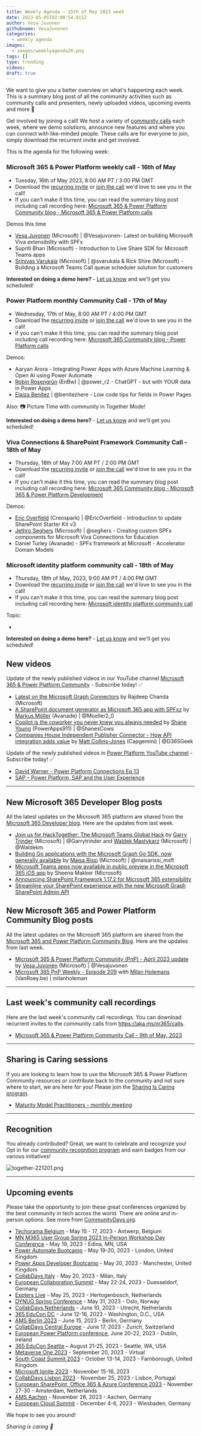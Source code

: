 ```yaml
---
title: Weekly Agenda - 15th of May 2023 week
date: 2023-05-05T02:00:54.811Z
author: Vesa Juvonen
githubname: VesaJuvonen
categories:
  - weekly agenda
images:
  - images/weeklyagenda20.png
tags: []
type: trending
videos:
draft: true
---
```


We want to give you a better overview on what's happening each week. This is a summary blog post of all the community activities such as community calls and presenters, newly uploaded videos, upcoming events and more 🚀

Get involved by joining a call! We host a variety of [community calls](https://aka.ms/community/calls) each week, where we demo solutions, announce new features and where you can connect with like-minded people. These calls are for everyone to join, simply download the recurrent invite and get involved.

This is the agenda for the following week:

### Microsoft 365 & Power Platform weekly call - 16th of May

* Tuesday, 16th of May 2023, 8:00 AM PT / 3:00 PM GMT
* Download the [recurring invite](https://aka.ms/m365-dev-call) or [join the call](https://aka.ms/m365-dev-call-join) we'd love to see you in the call!
* If you can't make it this time, you can read the summary blog post including call recording here: [Microsoft 365 & Power Platform Community blog - Microsoft 365 & Power Platform calls](https://pnp.github.io/blog/categories/microsoft-365-platform-call/)

Demos this time

* [Vesa Juvonen](https://twitter.com/vesajuvonen) (Microsoft) | @Vesajuvonen- Latest on building Microsoft Viva extensibility with SPFx
* Supriti Bhan (Microsoft) - Introduction to Live Share SDK for Microsoft Teams apps
* [Srinivas Varukala](https://twitter.com/svarukala) (Microsoft) | @svarukala & Rick Shire (Microsoft) - Building a Microsoft Teams Call queue scheduler solution for customers



**Interested on doing a demo here?** - [Let us know](https://aka.ms/community/request/demo) and we'll get you scheduled!

### Power Platform monthly Community Call - 17th of May

* Wednesday, 17th of May, 8:00 AM PT / 4:00 PM GMT
* Download the [recurring invite](https://aka.ms/powerplatformcommunitycall) or [join the call](https://aka.ms/PowerPlatformMonthlyCall) we'd love to see you in the call!
* If you can't make it this time, you can read the summary blog post including call recording here: [Microsoft 365 Community blog - Power Platform calls](https://pnp.github.io/blog/categories/power-apps-community-call/)

Demos: 

* Aaryan Arora - Integrating Power Apps with Azure Machine Learning & Open AI using Power Automate
* [Robin Rosengrün](https://twitter.com/power_r2) (EnBw) | @power_r2 - ChatGPT - but with YOUR data in Power Apps
* [Elaiza Benitez](https://twitter.com/benitezhere) | @benitezhere - Low code tips for fields in Power Pages


Also: 📷 Picture Time with community in Together Mode!

**Interested on doing a demo here?** - [Let us know](https://aka.ms/community/request/demo) and we'll get you scheduled!

### Viva Connections & SharePoint Framework Community Call - 18th of May

* Thursday, 18th of May 7:00 AM PT / 2:00 PM GMT
* Download the [recurring invite](https://aka.ms/spdev-sig-call) or [join the call](https://aka.ms/spdev-sig-call-join) we'd love to see you in the call!
* If you can't make it this time, you can read the summary blog post including call recording here: [Microsoft 365 Community blog - Microsoft 365 & Power Platform Development](https://pnp.github.io/blog/categories/microsoft-365-and-power-platform-development-community-call/)

Demos: 

* [Eric Overfield](https://twitter.com/EricOverfield) (Creospark) | @EricOverfield - Introduction to update SharePoint Starter Kit v3
* [Jethro Seghers](https://twitter.com/jseghers) (Microsoft) | @seghers - Creating custom SPFx components for Microsoft Viva Connections for Education
* Daniel Turley (Avanade) - SPFx framework at Microsoft - Accelerator Domain Models

### Microsoft identity platform community call - 18th of May

* Thursday, 18th of May, 2023, 9:00 AM PT / 4:00 PM GMT
* Download the [recurring invite](https://aka.ms/IDDEVCommunityCall) or [join the call](https://aka.ms/IDDEVCommunityCall-join) we'd love to see you in the call!
* If you can't make it this time, you can read the summary blog post including call recording here: [Microsoft identity platform community call](https://pnp.github.io/blog/categories/microsoft-identity-platform-community-call/)

Topic:

* 

**Interested on doing a demo here?** - [Let us know](https://aka.ms/m365pnp/request/demo) and we'll get you scheduled!

## New videos 

Update of the newly published videos in our YouTube channel [Microsoft 365 & Power Platform Community](https://www.youtube.com/channel/UC_mKdhw-V6CeCM7gTo_Iy7w) - Subscribe today! ✅

* [Latest on the Microsoft Graph Connectors](https://www.youtube.com/watch?v=V2v6-PL4_Vo) by Rajdeep Chanda (Microsoft)
* [A SharePoint document generator as Microsoft 365 app with SPFxz](https://www.youtube.com/watch?v=P5DolLyE3E8) by [Markus Möller](https://twitter.com/Moeller2_0) (Avanade) | @Moeller2_0
* [Copilot is the coworker you never knew you always needed](https://www.youtube.com/watch?v=QtEyV0p709U) by [Shane Young](https://twitter.com/ShanesCows) (PowerApps911) | @ShanesCows
* [Companies House Independent Publisher Connector - How API integration adds value](https://www.youtube.com/watch?v=kECkEBVkIAM) by [Matt Collins-Jones](https://twitter.com/D365Geek) (Capgemini) \| @D365Geek


Update of the newly published videos in [Power Platform YouTube channel](https://www.youtube.com/@mspowerplatform) - Subscribe today! ✅


* [David Warner - Power Platform Connections Ep 13](https://www.youtube.com/watch?v=Gn1mP04t1SY)
* [SAP – Power Platform, SAP and the User Experience](https://www.youtube.com/watch?v=E4xb5wWpdgg)

---

## New Microsoft 365 Developer Blog posts

All the latest updates on the Microsoft 365 platform are shared from the [Microsoft 365 Developer blog](https://devblogs.microsoft.com/microsoft365dev/). Here are the updates from last week.

* [Join us for HackTogether: The Microsoft Teams Global Hack](https://devblogs.microsoft.com/microsoft365dev/join-us-for-hacktogether-the-microsoft-teams-global-hack/) by [Garry Trinder](https://twitter.com/garrytrinder) (Microsoft) | @Garrytrinder and [Waldek Mastykarz](https://twitter.com/waldekm) (Microsoft) | @Waldekm
* [Building Go applications with the Microsoft Graph Go SDK, now generally available](https://devblogs.microsoft.com/microsoft365dev/building-go-applications-with-the-microsoft-graph-go-sdk/) by [Maisa Rissi](https://twitter.com/maisarissi_msft) (Microsoft) | @maisarissi_msft
* [Microsoft Teams apps now available in public preview in the Microsoft 365 iOS app](https://devblogs.microsoft.com/microsoft365dev/microsoft-teams-apps-now-available-in-public-preview-in-the-microsoft-365-ios-app/) by Sheena Makker (Microsoft)
* [Announcing SharePoint Framework 1.17.2 for Microsoft 365 extensibility](https://devblogs.microsoft.com/microsoft365dev/announcing-sharepoint-framework-1-17-2-for-microsoft-365-extensibility/)
* [Streamline your SharePoint experience with the new Microsoft Graph SharePoint Admin API](https://devblogs.microsoft.com/microsoft365dev/streamline-your-sharepoint-experience-with-the-new-microsoft-graph-sharepoint-admin-api/)


## New Microsoft 365 and Power Platform Community Blog posts

All the latest updates on the Microsoft 365 platform are shared from the [Microsoft 365 and Power Platform Community Blog](https://pnp.github.io/blog/). Here are the updates from last week.

* [Microsoft 365 & Power Platform Community (PnP) - April 2023 update](https://pnp.github.io/blog/microsoft-365-platform-community-update/23-05-10/) by [Vesa Juvonen](https://twitter.com/vesajuvonen) (Microsoft) | @Vesajuvonen
* [Microsoft 365 PnP Weekly - Episode 209](https://pnp.github.io/blog/microsoft-365-pnp-weekly/episode-209/) with [Milan Holemans](https://github.com/milanholemans) (VanRoey.be) | milanholeman


---

## Last week's community call recordings

Here are the last week's community call recordings. You can download recurrent invites to the community calls from https://aka.ms/m365/calls.

* [Microsoft 365 & Power Platform Community Call - 9th of May, 2023](https://pnp.github.io/blog/microsoft-365-platform-community-call/2023-05-09/)

---

## Sharing is Caring sessions

If you are looking to learn how to use the Microsoft 365 & Power Platform Community resources or contribute back to the community and not sure where to start, we are here for you! Please join the [Sharing Is Caring program](https://pnp.github.io/sharing-is-caring/).

* [Maturity Model Practitioners - monthly meeting](https://aka.ms/mm4m365/invite)

---

## Recognition

You already contributed? Great, we want to celebrate and recognize you! Opt in for our [community recognition program](https://pnp.github.io/recognitionprogram/) and earn badges from our various initiatives! 

![together-221201.png](images/community-recognization-program.png)


---

## Upcoming events

Please take the opportunity to join these great conferences organized by the best community in tech across the world. There are online and in-person options. See more from [CommunityDays.org](https://www.communitydays.org/).

* [Techorama Belgium](https://www.techorama.be/) - May 15 - 17, 2023 - Antwerp, Belgium
* [MN M365 User Group Spring 2023 In-Person Workshop Day Conference](https://www.communitydays.org/event/2023-05-19/mn-m365-10th-bi-annual-spring-workshop-day) - May 19, 2023 - Edina, MN, USA
* [Power Automate Bootcamp](https://www.communitydays.org/event/2023-05-19/power-automate-bootcamp-2023) - May 19-20, 2023 - London, United Kingdom
* [Power Apps Developer Bootcamp](https://www.communitydays.org/event/2023-05-20/power-apps-developer-bootcamp) - May 20, 2023 - Manchester, United Kingdom
* [CollabDays Italy](https://www.collabdays.org/2023-italy/) - May 20, 2023 - Milan, Italy
* [European Collaboration Summit](https://www.collabsummit.eu/) - May 22-24, 2023 - Duesseldorf, Germany
* [Expters Live](https://www.communitydays.org/event/2023-05-25/experts-live-netherlands) - May 25, 2023 - Hertogenbosch, Netherlands
* [DYNUG Spring Conference](https://www.communitydays.org/event/2023-05-31/dynug-spring-conference) - May 31, 2023 - Oslo, Norway
* [CollabDays Netherlands](https://www.communitydays.org/event/2023-06-10/collabdays-netherlands-2023) - June 10, 2023 - Utrecht, Netherlands
* [365 EduCon DC](https://365educon.com/DC/) - June 12-16, 2023 - Washington, D.C., USA
* [AMS Berlin 2023](https://www.communitydays.org/event/2023-06-15/amsberlin-2023) - June 15, 2023 - Berlin, Germany
* [CollabDays Central Europe](https://www.collabdays.org/2023-ce/) - June 17, 2023 - Zurich, Switzerland
* [European Power Platform conference](https://www.sharepointeurope.com/european-power-platform-conference/), June 20-22, 2023 - Dublin, Ireland
* [365 EduCon Seattle](https://365educon.com/Seattle/) – August 21-25, 2023 - Seattle, WA, USA
* [Metaverse One 2023](https://www.communitydays.org/event/2023-09-20/metaverse-one-2023) - September 20, 2023 - Virtual
* [South Coast Summit 2023](https://www.southcoastsummit.com/) - October 13-14, 2023 - Farnborough, United Kingdom
* [Microsoft Ignite 2023](https://ignite.microsoft.com/) - November 15-16, 2023
* [CollabDays Lisbon 2023](https://www.collabdays.org/2023-lisbon/) - November 25, 2023 - Lisbon, Portugal
* [European SharePoint, Office 365 & Azure Conference 2023](https://www.sharepointeurope.com/) - November 27-30 - Amsterdam, Netherlands
* [AMS Aachen](https://www.communitydays.org/event/2023-11-28/ams-aachen) - November 28, 2023 - Aachen, Germany
* [European Cloud Summit](https://www.cloudsummit.eu/) - December 4-6, 2023 - Wiesbaden, Germany

We hope to see you around!

_Sharing is caring 🧡_
